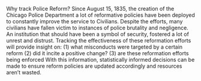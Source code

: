 Why track Police Reform? Since August 15, 1835, the creation of the Chicago Police Department a lot of reformative policies have been deployed to constantly improve the service to Civilians. Despite the efforts, many civilians have fallen victim to instances of police brutality and negligence. An institution that should have been a symbol of security, fostered a lot of unrest and distrust.
Tracking the effectiveness of these reformation efforts will provide insight on: (1) what misconducts were targeted by a certain reform
(2) did it incite a positive change?
(3) are these reformation efforts being enforced
With this information, statistically informed decisions can be made to ensure reform policies are updated accordingly and resources aren’t wasted.
